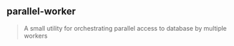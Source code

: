 ## parallel-worker
> A small utility for orchestrating  parallel access to database by multiple workers
